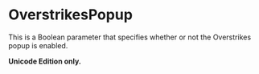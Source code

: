 # OverstrikesPopup

This is a Boolean parameter that specifies whether or not the Overstrikes popup is enabled.

**Unicode Edition only.**
